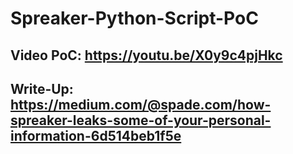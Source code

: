 # Spreaker-Python-Script-PoC

## Video PoC: https://youtu.be/X0y9c4pjHkc

## Write-Up: https://medium.com/@spade.com/how-spreaker-leaks-some-of-your-personal-information-6d514beb1f5e
